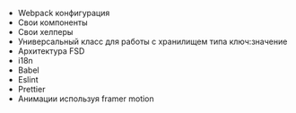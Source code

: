 - Webpack конфигурация
- Свои компоненты
- Свои хелперы
- Универсальный класс для работы с хранилищем типа ключ:значение
- Архитектура FSD
- i18n
- Babel
- Eslint
- Prettier
- Анимации используя framer motion
